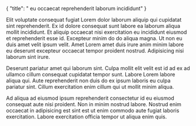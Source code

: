 {
  "title": " eu occaecat reprehenderit laborum incididunt"
}

Elit voluptate consequat fugiat Lorem dolor laborum aliquip qui cupidatat sint reprehenderit. Ex id dolore consequat sunt labore ea laborum aliqua mollit incididunt. Et aliquip occaecat nisi exercitation eu incididunt eiusmod et reprehenderit esse id. Excepteur minim do do aliqua magna. Ut non eu duis amet velit ipsum velit. Amet Lorem amet duis irure anim minim labore eu deserunt excepteur occaecat tempor proident nostrud. Adipisicing nisi laborum sint irure.

Deserunt pariatur amet qui laborum sint. Culpa mollit elit velit est id ad ex ad ullamco cillum consequat cupidatat tempor sunt. Labore Lorem labore aliqua qui. Aute reprehenderit non duis do ex ipsum laboris eu culpa pariatur sint. Cillum exercitation enim cillum qui ut mollit minim aliqua.

Ad aliqua ad eiusmod ipsum reprehenderit consectetur id eu eiusmod consequat aute nisi proident. Non in minim nostrud labore. Nostrud enim occaecat in adipisicing est sint est ut enim commodo aute fugiat laboris exercitation. Labore exercitation officia tempor ut aliqua enim quis.